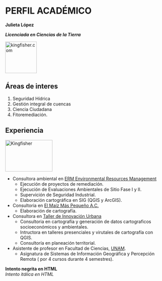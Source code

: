 # PERFIL ACADÉMICO

**Julieta López**

***Licenciada en Ciencias de la Tierra***

<p><a href="https://www.linkedin.com/in/julietalopher" target="_blank"> <img src="https://upload.wikimedia.org/wikipedia/commons/thumb/c/cc/Common_Kingfisher_Alcedo_atthis.jpg/375px-Common_Kingfisher_Alcedo_atthis.jpg" alt="kingfisher.com" width="100" height="100"/> </a></p>

## Áreas de interes

1.  Seguridad Hídrica
2.  Gestión integral de cuencas
3.  Ciencia Ciudadana
4.  Fitoremediación.

## Experiencia

<img src="https://www.erm.com/contentassets/5db737464e734daba2c2c49b85cf7045/erm-logo.jpg" alt="Kingfisher" width="150" height="100"/>

-   Consultora ambiental en [ERM Environmental Resources Management](https://www.erm.com)
    -   Ejecución de proyectos de remediación.
    -   Ejecución de Evaluaciones Ambientales de Sitio Fase I y II.
    -   Supervición de Seguridad Industrial.
    -   Elaboración cartográfica en SIG (QGIS y ArcGIS).
-   Consultoria en [El Maíz Más Pequeño A.C.](https://www.elmaizmaspequeno.org/)
    -   Elaboración de cartografía.
-   Consultora en [Taller de Innovación Urbana](https://innovacionurbana.teachable.com/)
    -   Consultoria en cartografía y generación de datos cartograficos socioeconómicos y ambientales.
    -   Intructora en talleres presenciales y virutales de cartografía con QGIS.
    -   Consultoría en planeación territorial.
-   Asistente de profesor en Facultad de Ciencias, [UNAM](https://www.unam.mx/).
    -   Asignatura de Sistemas de Información Geográfica y Percepción Remota ( por 4 cursos durante 4 semestres).

<strong>Intento negrita en HTML</strong>\
<em>Intento itálica en HTML</em>
